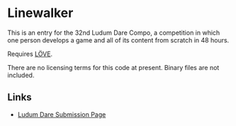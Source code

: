 # Linewalker
This is an entry for the 32nd Ludum Dare Compo, a competition in which one person develops a game and all of its content from scratch in 48 hours.

Requires [LÖVE](https://love2d.org/).

There are no licensing terms for this code at present. Binary files are not included.

## Links
* [Ludum Dare Submission Page](http://www.ludumdare.com/compo/ludum-dare-32/?action=preview&uid=18573)

